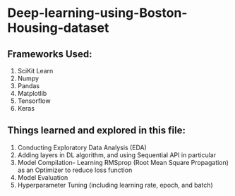 # Deep-learning-using-Boston-Housing-dataset
## Frameworks Used:
1. SciKit Learn
2. Numpy
3. Pandas
4. Matplotlib
5. Tensorflow
6. Keras

## Things learned and explored in this file:
1. Conducting Exploratory Data Analysis (EDA)
2. Adding layers in DL algorithm, and using Sequential API in particular
3. Model Compilation- Learning RMSprop (Root Mean Square Propagation) as an Optimizer to reduce loss function
4. Model Evaluation
5. Hyperparameter Tuning (including learning rate, epoch, and batch)
